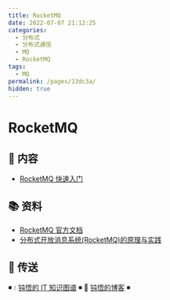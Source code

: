 ```yaml
---
title: RocketMQ
date: 2022-07-07 21:12:25
categories:
  - 分布式
  - 分布式通信
  - MQ
  - RocketMQ
tags:
  - MQ
permalink: /pages/13dc3a/
hidden: true
---
```


# RocketMQ

## 📖 内容

- [RocketMQ 快速入门](01.RocketMQ快速入门.md)

## 📚 资料

- [RocketMQ 官方文档](http://rocketmq.apache.org/docs/quick-start/)
- [分布式开放消息系统(RocketMQ)的原理与实践](https://www.jianshu.com/p/453c6e7ff81c)

## 🚪 传送

◾ 💧 [钝悟的 IT 知识图谱](https://dunwu.github.io/waterdrop/) ◾ 🎯 [钝悟的博客](https://dunwu.github.io/blog/) ◾

